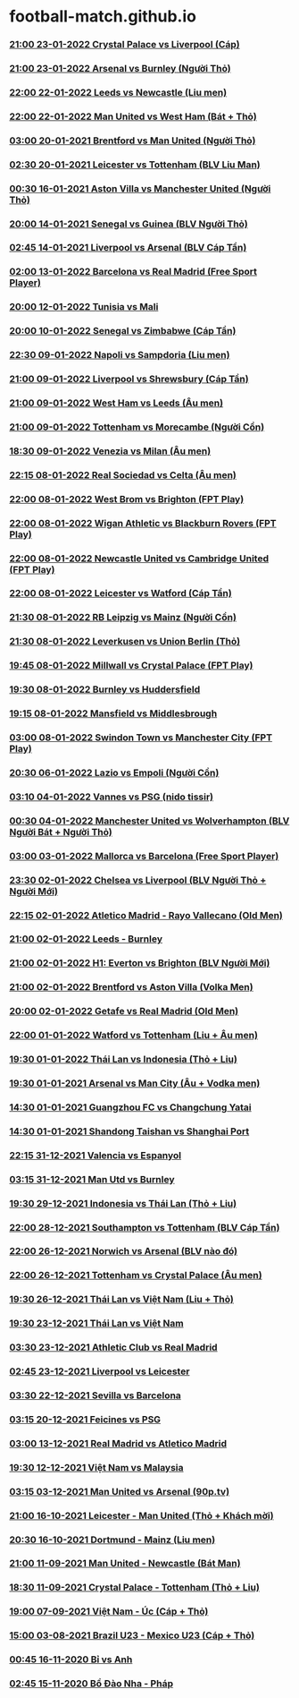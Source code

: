 # football-match.github.io

### [21:00 23-01-2022 Crystal Palace vs Liverpool (Cáp)](https://football-match.github.io/embed/CrystalPalace_Liverpool_23-01-2022/)
### [21:00 23-01-2022 Arsenal vs Burnley (Người Thỏ)](https://football-match.github.io/embed/Arsenal_Burnley_23-01-2022/)
### [22:00 22-01-2022 Leeds vs Newcastle (Liu men)](https://football-match.github.io/embed/Leeds_Newcastle_23-01-2022/)
### [22:00 22-01-2022 Man United vs West Ham (Bát + Thỏ)](https://football-match.github.io/embed/ManUnited_WestHam_22-01-2022/)
### [03:00 20-01-2021 Brentford vs Man United (Người Thỏ)](https://football-match.github.io/embed/Brentford_ManchesterUnited_20-01-2022/)
### [02:30 20-01-2021 Leicester vs Tottenham (BLV Liu Man)](https://football-match.github.io/embed/Leicester_Tottenham_20-01-2022/)
### [00:30 16-01-2021 Aston Villa vs Manchester United (Người Thỏ)](https://football-match.github.io/embed/AstonVilla_ManchesterUnited_16-01-2022/)
### [20:00 14-01-2021 Senegal vs Guinea (BLV Người Thỏ)](https://football-match.github.io/embed/Senegal_Guinea_13-01-2022/)
### [02:45 14-01-2021 Liverpool vs Arsenal (BLV Cáp Tần)](https://football-match.github.io/embed/Liverpool_Arsenal_14-01-2022/)
### [02:00 13-01-2022 Barcelona vs Real Madrid (Free Sport Player)](https://football-match.github.io/embed/Barcelona_RealMadrid_13-01-2022/)
### [20:00 12-01-2022 Tunisia vs Mali](https://football-match.github.io/embed/Tunisia_Mali_12-01-2022/)
### [20:00 10-01-2022 Senegal vs Zimbabwe (Cáp Tần)](https://football-match.github.io/embed/Senegal_Zimbabwe_10-01-2022/)
### [22:30 09-01-2022 Napoli vs Sampdoria (Liu men)](https://football-match.github.io/embed/Napoli_Sampdoria_09-01-2022/)
### [21:00 09-01-2022 Liverpool vs Shrewsbury (Cáp Tần)](https://football-match.github.io/embed/Liverpool_Shrewsbury_09-01-2022/)
### [21:00 09-01-2022 West Ham vs Leeds (Âu men)](https://football-match.github.io/embed/WestHam_Leeds_09-01-2022/)
### [21:00 09-01-2022 Tottenham vs Morecambe (Người Cồn)](https://football-match.github.io/embed/Tottenham_Morecambe_09-01-2022/)
### [18:30 09-01-2022 Venezia vs Milan (Âu men)](https://football-match.github.io/embed/Venezia_Milan_09-01-2022/)
### [22:15 08-01-2022 Real Sociedad vs Celta (Âu men)](https://football-match.github.io/embed/RealSociedad_Celta_08-01-2022)
### [22:00 08-01-2022 West Brom vs Brighton (FPT Play)](https://football-match.github.io/embed/WestBrom_Brighton_08-01-2022/)
### [22:00 08-01-2022 Wigan Athletic vs Blackburn Rovers (FPT Play)](https://football-match.github.io/embed/WiganAthletic_BlackburnRovers_08-01-2022/)
### [22:00 08-01-2022 Newcastle United vs Cambridge United (FPT Play)](https://football-match.github.io/embed/NewcastleUnited_CambridgeUnited_08-01-2022/)
### [22:00 08-01-2022 Leicester vs Watford (Cáp Tần)](https://football-match.github.io/embed/Leicester_Watford_08-01-2022/)
### [21:30 08-01-2022 RB Leipzig vs Mainz (Người Cồn)](https://football-match.github.io/embed/RBLeipzig_Mainz_08-01-2022/)
### [21:30 08-01-2022 Leverkusen vs Union Berlin (Thỏ)](https://football-match.github.io/embed/Leverkusen_UnionBerlin_08-01-2022/)
### [19:45 08-01-2022 Millwall vs Crystal Palace (FPT Play)](https://football-match.github.io/embed/Millwall_CrystalPalace_08-01-2022/)
### [19:30 08-01-2022 Burnley vs Huddersfield](https://football-match.github.io/embed/Burnley_Huddersfield_08-01-2022/)
### [19:15 08-01-2022 Mansfield vs Middlesbrough](https://football-match.github.io/embed/Mansfield_Middlesbrough_08-01-2022/)
### [03:00 08-01-2022 Swindon Town vs Manchester City (FPT Play)](https://football-match.github.io/embed/SwindonTown_ManchesterCity_08-01-2022/)
### [20:30 06-01-2022 Lazio vs Empoli (Người Cồn)](https://football-match.github.io/embed/Lazio_Empoli_06-01-2022/)
### [03:10 04-01-2022 Vannes vs PSG (nido tissir)](https://football-match.github.io/embed/Vannes_PSG_nidotissir_04-01-2022/)
### [00:30 04-01-2022 Manchester United vs Wolverhampton (BLV Người Bát + Người Thỏ)](https://football-match.github.io/embed/ManchesterUnited_Wolverhampton_04-01-2022/)
### [03:00 03-01-2022 Mallorca vs Barcelona (Free Sport Player)](https://football-match.github.io/embed/Mallorca_Barcelona_03-01-2022/)
### [23:30 02-01-2022 Chelsea vs Liverpool (BLV Người Thỏ + Người Mới)](https://football-match.github.io/embed/Chelsea_Liverpool_02-01-2022/)
### [22:15 02-01-2022 Atletico Madrid - Rayo Vallecano (Old Men)](https://football-match.github.io/embed/AtleticoMadrid_RayoVallecano_02-01-2022/)
### [21:00 02-01-2022 Leeds - Burnley](https://football-match.github.io/embed/Leeds_Burnley_02-01-2022/)
### [21:00 02-01-2022 H1: Everton vs Brighton (BLV Người Mới)](https://football-match.github.io/embed/Everton_Brighton_02-01-2022/)
### [21:00 02-01-2022 Brentford vs Aston Villa (Volka Men)](https://football-match.github.io/embed/Brentford_AstonVilla_02-01-2022/)
### [20:00 02-01-2022 Getafe vs Real Madrid (Old Men)](https://football-match.github.io/embed/Getafe_RealMadrid_02-01-2022/)
### [22:00 01-01-2022 Watford vs Tottenham (Liu + Âu men)](https://football-match.github.io/embed/61d065c85ddd5c001ce2c2ab/)
### [19:30 01-01-2022 Thái Lan vs Indonesia (Thỏ + Liu)](https://football-match.github.io/embed/61d03912a09ce7001da305e3/)
### [19:30 01-01-2021 Arsenal vs Man City (Âu + Vodka men)](https://football-match.github.io/embed/61d03b4af827bf001cc9208e/)
### [14:30 01-01-2021 Guangzhou FC vs Changchung Yatai](https://football-match.github.io/embed/GuangzhouFC_ChangchungYatai_01-01-2022/)
### [14:30 01-01-2021 Shandong Taishan vs Shanghai Port](https://football-match.github.io/embed/ShandongTaishan_ShanghaiPort_01-01-2022/)
### [22:15 31-12-2021 Valencia vs Espanyol](https://football-match.github.io/embed/Valencia_Espanyol_31-12-2021/)
### [03:15 31-12-2021 Man Utd vs Burnley](https://football-match.github.io/embed/ManUtd_Burnley_31-12-2021/)
### [19:30 29-12-2021 Indonesia vs Thái Lan (Thỏ + Liu)](https://football-match.github.io/embed/61cc494d3eac29001c9cc28c/)
### [22:00 28-12-2021 Southampton vs Tottenham (BLV Cáp Tần)](https://football-match.github.io/embed/61cb19fcf531b4001dd8356d/)
### [22:00 26-12-2021 Norwich vs Arsenal (BLV nào đó)](https://football-match.github.io/embed/61c87177f05537001c6d0705/)
### [22:00 26-12-2021 Tottenham vs Crystal Palace (Âu men)](https://football-match.github.io/embed/61c8776f352630001c655fd9/)
### [19:30 26-12-2021 Thái Lan vs Việt Nam (Liu + Thỏ)](https://football-match.github.io/embed/gapo.vn/embed.php/61c85950290a22001cf2ff2f/)
### [19:30 23-12-2021 Thái Lan vs Việt Nam](https://football-match.github.io/embed/gapo.vn/embed.php/61c45b00b471f7001c6a1bb3/)
### [03:30 23-12-2021 Athletic Club vs Real Madrid](https://football-match.github.io/embed/61c37ff78e0acb001c8ef093/)
### [02:45 23-12-2021 Liverpool vs Leicester](https://football-match.github.io/embed/61c370f28e0773001cf93cf4/)
### [03:30 22-12-2021 Sevilla vs Barcelona](https://football-match.github.io/embed/61c21d136d6c00001cb430be/)
### [03:15 20-12-2021 Feicines vs PSG](https://football-match.github.io/embed/Feicines_PSG_20-12-2021/)
### [03:00 13-12-2021 Real Madrid vs Atletico Madrid](https://football-match.github.io/embed/554da53e-2d40-4140-aff8-63a61f3051c4/)
### [19:30 12-12-2021 Việt Nam vs Malaysia](https://football-match.github.io/embed/Vietnam_Malaysia_12-12-2021/)
### [03:15 03-12-2021 Man United vs Arsenal (90p.tv)](https://football-match.github.io/embed/ManUnited_Arsenal_03-12-2021/)
### [21:00 16-10-2021 Leicester - Man United (Thỏ + Khách mời)](https://football-match.github.io/embed/gapo.vn/embed.php/616ad1957a1f51001cf9af08/)
### [20:30 16-10-2021 Dortmund - Mainz (Liu men)](https://football-match.github.io/embed/gapo.vn/embed.php/616ac8ddf348bc001c09df34/)
### [21:00 11-09-2021 Man United - Newcastle (Bát Man)](https://football-match.github.io/embed/613cb06092e1a3001ceb01ec/)
### [18:30 11-09-2021 Crystal Palace - Tottenham (Thỏ + Liu)](https://football-match.github.io/embed/613c8b2448ecc8001d5a4294/)
### [19:00 07-09-2021 Việt Nam - Úc (Cáp + Thỏ)](https://football-match.github.io/embed/gapo.vn/embed.php/613750e61553cb001c0472ec/)
### [15:00 03-08-2021 Brazil U23 - Mexico U23 (Cáp + Thỏ)](https://football-match.github.io/embed/BrazilU23_MexicoU23_03-08-2021/)
### [00:45 16-11-2020 Bỉ vs Anh](https://football-match.github.io/embed/5fb1802ed49cf7001e181bdd/)
### [02:45 15-11-2020 Bồ Đào Nha - Pháp](https://football-match.github.io/embed/5fb02d39837240001c083986/)
